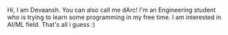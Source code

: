 Hi, I am Devaansh. You can also call me dArc!
I'm an Engineering student who is trying to learn some programming in my free time.
I am interested in AI/ML field.
That's all i guess :)





<!---
dArccc/dArccc is a ✨ special ✨ repository because its `README.md` (this file) appears on your GitHub profile.
You can click the Preview link to take a look at your changes.
--->
